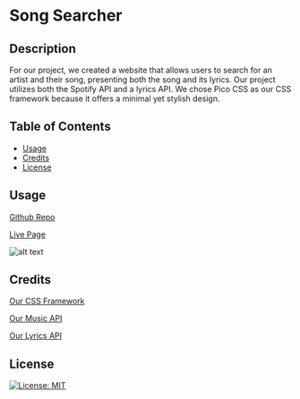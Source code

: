 # Song Searcher

## Description

For our project, we created a website that allows users to search for an artist and their song, presenting both the song and its lyrics. Our project utilizes both the Spotify API and a lyrics API. We chose Pico CSS as our CSS framework because it offers a minimal yet stylish design.

## Table of Contents

- [Usage](#usage)
- [Credits](#credits)
- [License](#license)


## Usage

<a href="https://github.com/JoseGuache/Project1.git">Github Repo</a>

<a href="https://joseguache.github.io/Project1/">Live Page</a>

![alt text](./)

## Credits

<a href="https://picocss.com/">Our CSS Framework</a>

<a href="https://rapidapi.com/Glavier/api/spotify23/playground/apiendpoint_1dc51f1b-a2c6-4f9a-9c6c-32019c7301b2">Our Music API</a>

<a href="https://www.postman.com/cs-demo/public-rest-apis/request/algu09l/lyrics-search?tab=overview">Our Lyrics API</a>

## License

[![License: MIT](https://img.shields.io/badge/License-MIT-yellow.svg)](https://opensource.org/licenses/MIT)